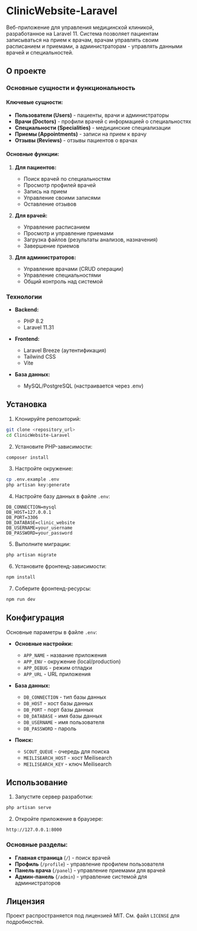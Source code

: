 # ClinicWebsite-Laravel

Веб-приложение для управления медицинской клиникой, разработанное на Laravel 11. Система позволяет пациентам записываться на прием к врачам, врачам управлять своим расписанием и приемами, а администраторам - управлять данными врачей и специальностей.

## О проекте

### Основные сущности и функциональность

#### Ключевые сущности:
- **Пользователи (Users)** - пациенты, врачи и администраторы
- **Врачи (Doctors)** - профили врачей с информацией о специальностях
- **Специальности (Specialities)** - медицинские специализации
- **Приемы (Appointments)** - записи на прием к врачу
- **Отзывы (Reviews)** - отзывы пациентов о врачах

#### Основные функции:
1. **Для пациентов:**
   - Поиск врачей по специальностям
   - Просмотр профилей врачей
   - Запись на прием
   - Управление своими записями
   - Оставление отзывов

2. **Для врачей:**
   - Управление расписанием
   - Просмотр и управление приемами
   - Загрузка файлов (результаты анализов, назначения)
   - Завершение приемов

3. **Для администраторов:**
   - Управление врачами (CRUD операции)
   - Управление специальностями
   - Общий контроль над системой

### Технологии

- **Backend:**
  - PHP 8.2
  - Laravel 11.31

- **Frontend:**
  - Laravel Breeze (аутентификация)
  - Tailwind CSS
  - Vite

- **База данных:**
  - MySQL/PostgreSQL (настраивается через .env)

## Установка

1. Клонируйте репозиторий:
```bash
git clone <repository_url>
cd ClinicWebsite-Laravel
```

2. Установите PHP-зависимости:
```bash
composer install
```

3. Настройте окружение:
```bash
cp .env.example .env
php artisan key:generate
```

4. Настройте базу данных в файле `.env`:
```
DB_CONNECTION=mysql
DB_HOST=127.0.0.1
DB_PORT=3306
DB_DATABASE=clinic_website
DB_USERNAME=your_username
DB_PASSWORD=your_password
```

5. Выполните миграции:
```bash
php artisan migrate
```

6. Установите фронтенд-зависимости:
```bash
npm install
```

7. Соберите фронтенд-ресурсы:
```bash
npm run dev
```

## Конфигурация

Основные параметры в файле `.env`:

- **Основные настройки:**
  - `APP_NAME` - название приложения
  - `APP_ENV` - окружение (local/production)
  - `APP_DEBUG` - режим отладки
  - `APP_URL` - URL приложения

- **База данных:**
  - `DB_CONNECTION` - тип базы данных
  - `DB_HOST` - хост базы данных
  - `DB_PORT` - порт базы данных
  - `DB_DATABASE` - имя базы данных
  - `DB_USERNAME` - имя пользователя
  - `DB_PASSWORD` - пароль

- **Поиск:**
  - `SCOUT_QUEUE` - очередь для поиска
  - `MEILISEARCH_HOST` - хост Meilisearch
  - `MEILISEARCH_KEY` - ключ Meilisearch

## Использование

1. Запустите сервер разработки:
```bash
php artisan serve
```

2. Откройте приложение в браузере:
```
http://127.0.0.1:8000
```

### Основные разделы:

- **Главная страница** (`/`) - поиск врачей
- **Профиль** (`/profile`) - управление профилем пользователя
- **Панель врача** (`/panel`) - управление приемами для врачей
- **Админ-панель** (`/admin`) - управление системой для администраторов


## Лицензия

Проект распространяется под лицензией MIT. См. файл `LICENSE` для подробностей.
